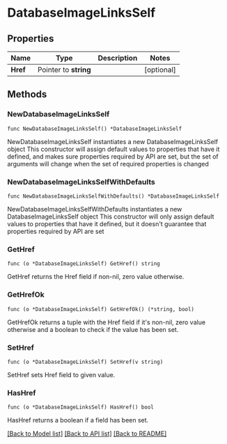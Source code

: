 # DatabaseImageLinksSelf

## Properties

Name | Type | Description | Notes
------------ | ------------- | ------------- | -------------
**Href** | Pointer to **string** |  | [optional] 

## Methods

### NewDatabaseImageLinksSelf

`func NewDatabaseImageLinksSelf() *DatabaseImageLinksSelf`

NewDatabaseImageLinksSelf instantiates a new DatabaseImageLinksSelf object
This constructor will assign default values to properties that have it defined,
and makes sure properties required by API are set, but the set of arguments
will change when the set of required properties is changed

### NewDatabaseImageLinksSelfWithDefaults

`func NewDatabaseImageLinksSelfWithDefaults() *DatabaseImageLinksSelf`

NewDatabaseImageLinksSelfWithDefaults instantiates a new DatabaseImageLinksSelf object
This constructor will only assign default values to properties that have it defined,
but it doesn't guarantee that properties required by API are set

### GetHref

`func (o *DatabaseImageLinksSelf) GetHref() string`

GetHref returns the Href field if non-nil, zero value otherwise.

### GetHrefOk

`func (o *DatabaseImageLinksSelf) GetHrefOk() (*string, bool)`

GetHrefOk returns a tuple with the Href field if it's non-nil, zero value otherwise
and a boolean to check if the value has been set.

### SetHref

`func (o *DatabaseImageLinksSelf) SetHref(v string)`

SetHref sets Href field to given value.

### HasHref

`func (o *DatabaseImageLinksSelf) HasHref() bool`

HasHref returns a boolean if a field has been set.


[[Back to Model list]](../README.md#documentation-for-models) [[Back to API list]](../README.md#documentation-for-api-endpoints) [[Back to README]](../README.md)


